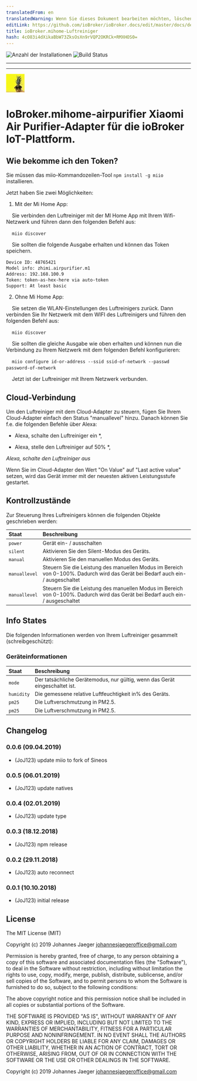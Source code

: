 ```yaml
---
translatedFrom: en
translatedWarning: Wenn Sie dieses Dokument bearbeiten möchten, löschen Sie bitte das Feld "translationsFrom". Andernfalls wird dieses Dokument automatisch erneut übersetzt
editLink: https://github.com/ioBroker/ioBroker.docs/edit/master/docs/de/adapterref/iobroker.mihome-airpurifier/README.md
title: ioBroker.mihome-Luftreiniger
hash: 4cO83i4dXikaBbW73ZksOsXn9rVQP2OKRCk+RMXHOS0=
---
```

![Anzahl der Installationen](http://iobroker.live/badges/mihome-airpurifier-stable.svg)
![Build Status](https://travis-ci.org/JoJ123/ioBroker.mihome-airpurifier.svg?branch=master)

---
---
![Logo](../../../en/adapterref/iobroker.mihome-airpurifier/admin/mihome-airpurifier.png)

# IoBroker.mihome-airpurifier Xiaomi Air Purifier-Adapter für die ioBroker IoT-Plattform.
## Wie bekomme ich den Token?
Sie müssen das miio-Kommandozeilen-Tool `npm install -g miio` installieren.

Jetzt haben Sie zwei Möglichkeiten:

1. Mit der Mi Home App:

    Sie verbinden den Luftreiniger mit der MI Home App mit Ihrem Wifi-Netzwerk und führen dann den folgenden Befehl aus:

    `miio discover`

    Sie sollten die folgende Ausgabe erhalten und können das Token speichern.

```
Device ID: 48765421
Model info: zhimi.airpurifier.m1
Address: 192.168.100.9
Token: token-as-hex-here via auto-token
Support: At least basic
```

2. Ohne Mi Home App:

    Sie setzen die WLAN-Einstellungen des Luftreinigers zurück. Dann verbinden Sie Ihr Netzwerk mit dem WIFI des Luftreinigers und führen den folgenden Befehl aus:

    `miio discover`

    Sie sollten die gleiche Ausgabe wie oben erhalten und können nun die Verbindung zu Ihrem Netzwerk mit dem folgenden Befehl konfigurieren:

    `miio configure id-or-address --ssid ssid-of-network --passwd password-of-network`

    Jetzt ist der Luftreiniger mit Ihrem Netzwerk verbunden.

## Cloud-Verbindung
Um den Luftreiniger mit dem Cloud-Adapter zu steuern, fügen Sie Ihrem Cloud-Adapter einfach den Status "manuallevel" hinzu. Danach können Sie f.e. die folgenden Befehle über Alexa:

* Alexa, schalte den Luftreiniger ein *,

* Alexa, stelle den Luftreiniger auf 50% *,

*Alexa, schalte den Luftreiniger aus*

Wenn Sie im Cloud-Adapter den Wert "On Value" auf "Last active value" setzen, wird das Gerät immer mit der neuesten aktiven Leistungsstufe gestartet.

## Kontrollzustände
Zur Steuerung Ihres Luftreinigers können die folgenden Objekte geschrieben werden:

| Staat | Beschreibung |
| :---           | :---        |
| `power` | Gerät ein- / ausschalten |
| `silent` | Aktivieren Sie den Silent-Modus des Geräts. |
| `manual` | Aktivieren Sie den manuellen Modus des Geräts. |
| `manuallevel` | Steuern Sie die Leistung des manuellen Modus im Bereich von 0-100%. Dadurch wird das Gerät bei Bedarf auch ein- / ausgeschaltet |
| `manuallevel` | Steuern Sie die Leistung des manuellen Modus im Bereich von 0-100%. Dadurch wird das Gerät bei Bedarf auch ein- / ausgeschaltet |

## Info States
Die folgenden Informationen werden von Ihrem Luftreiniger gesammelt (schreibgeschützt):

### Geräteinformationen
| Staat | Beschreibung |
| :---        | :---        |
| `mode` | Der tatsächliche Gerätemodus, nur gültig, wenn das Gerät eingeschaltet ist. |
| `humidity` | Die gemessene relative Luftfeuchtigkeit in% des Geräts. |
| `pm25` | Die Luftverschmutzung in PM2.5. |
| `pm25` | Die Luftverschmutzung in PM2.5. |

## Changelog
### 0.0.6 (09.04.2019)
* (JoJ123) update miio to fork of Sineos

### 0.0.5 (06.01.2019)
* (JoJ123) update natives

### 0.0.4 (02.01.2019)
* (JoJ123) update type

### 0.0.3 (18.12.2018)
* (JoJ123) npm release

### 0.0.2 (29.11.2018)
* (JoJ123) auto reconnect

### 0.0.1 (10.10.2018)
* (JoJ123) initial release

## License
The MIT License (MIT)

Copyright (c) 2019 Johannes Jaeger johannesjaegeroffice@gmail.com

Permission is hereby granted, free of charge, to any person obtaining a copy
of this software and associated documentation files (the "Software"), to deal
in the Software without restriction, including without limitation the rights
to use, copy, modify, merge, publish, distribute, sublicense, and/or sell
copies of the Software, and to permit persons to whom the Software is
furnished to do so, subject to the following conditions:

The above copyright notice and this permission notice shall be included in all
copies or substantial portions of the Software.

THE SOFTWARE IS PROVIDED "AS IS", WITHOUT WARRANTY OF ANY KIND, EXPRESS OR
IMPLIED, INCLUDING BUT NOT LIMITED TO THE WARRANTIES OF MERCHANTABILITY,
FITNESS FOR A PARTICULAR PURPOSE AND NONINFRINGEMENT. IN NO EVENT SHALL THE
AUTHORS OR COPYRIGHT HOLDERS BE LIABLE FOR ANY CLAIM, DAMAGES OR OTHER
LIABILITY, WHETHER IN AN ACTION OF CONTRACT, TORT OR OTHERWISE, ARISING FROM,
OUT OF OR IN CONNECTION WITH THE SOFTWARE OR THE USE OR OTHER DEALINGS IN THE
SOFTWARE.

Copyright (c) 2019 Johannes Jaeger johannesjaegeroffice@gmail.com